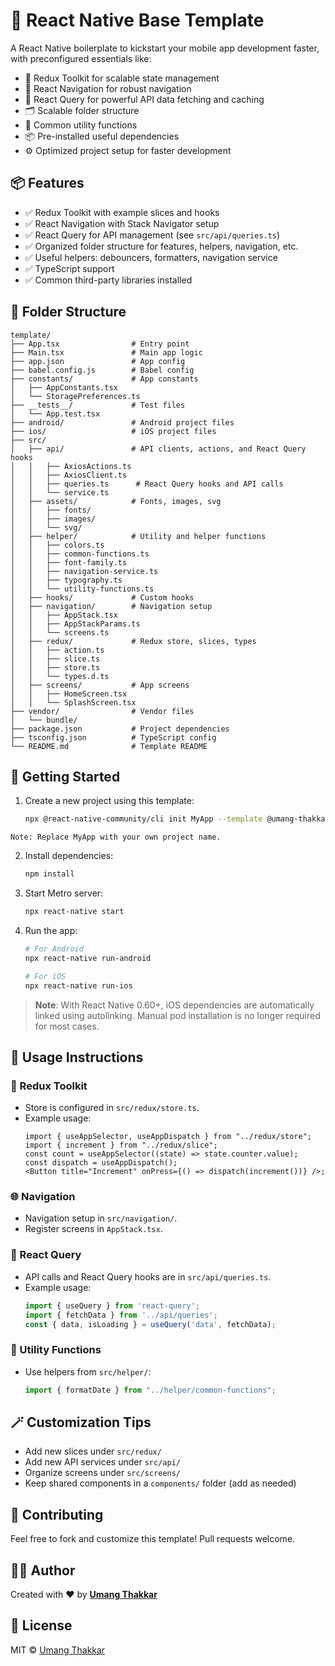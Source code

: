 # 🚀 React Native Base Template

A React Native boilerplate to kickstart your mobile app development faster, with preconfigured essentials like:

- 🔁 Redux Toolkit for scalable state management
- 📍 React Navigation for robust navigation
- 🔗 React Query for powerful API data fetching and caching
- 🗂️ Scalable folder structure
- 🧰 Common utility functions
- 📦 Pre-installed useful dependencies
- ⚙️ Optimized project setup for faster development

## 📦 Features

- ✅ Redux Toolkit with example slices and hooks
- ✅ React Navigation with Stack Navigator setup
- ✅ React Query for API management (see `src/api/queries.ts`)
- ✅ Organized folder structure for features, helpers, navigation, etc.
- ✅ Useful helpers: debouncers, formatters, navigation service
- ✅ TypeScript support
- ✅ Common third-party libraries installed

## 📁 Folder Structure

```
template/
├── App.tsx                # Entry point
├── Main.tsx               # Main app logic
├── app.json               # App config
├── babel.config.js        # Babel config
├── constants/             # App constants
│   ├── AppConstants.tsx
│   └── StoragePreferences.ts
├── __tests__/             # Test files
│   └── App.test.tsx
├── android/               # Android project files
├── ios/                   # iOS project files
├── src/
│   ├── api/               # API clients, actions, and React Query hooks
│   │   ├── AxiosActions.ts
│   │   ├── AxiosClient.ts
│   │   ├── queries.ts      # React Query hooks and API calls
│   │   └── service.ts
│   ├── assets/            # Fonts, images, svg
│   │   ├── fonts/
│   │   ├── images/
│   │   └── svg/
│   ├── helper/            # Utility and helper functions
│   │   ├── colors.ts
│   │   ├── common-functions.ts
│   │   ├── font-family.ts
│   │   ├── navigation-service.ts
│   │   ├── typography.ts
│   │   └── utility-functions.ts
│   ├── hooks/             # Custom hooks
│   ├── navigation/        # Navigation setup
│   │   ├── AppStack.tsx
│   │   ├── AppStackParams.ts
│   │   └── screens.ts
│   ├── redux/             # Redux store, slices, types
│   │   ├── action.ts
│   │   ├── slice.ts
│   │   ├── store.ts
│   │   └── types.d.ts
│   ├── screens/           # App screens
│   │   ├── HomeScreen.tsx
│   │   └── SplashScreen.tsx
├── vendor/                # Vendor files
│   └── bundle/
├── package.json           # Project dependencies
├── tsconfig.json          # TypeScript config
└── README.md              # Template README
```

## 🚀 Getting Started

1. Create a new project using this template:  
   ```sh
   npx @react-native-community/cli init MyApp --template @umang-thakkar/base-template
   ```
```
Note: Replace MyApp with your own project name.
```

2. Install dependencies:
    ```sh
    npm install
    ```
3. Start Metro server:
    ```sh
    npx react-native start
    ```
4. Run the app:
    ```sh
    # For Android
    npx react-native run-android
    
    # For iOS
    npx react-native run-ios
    ```

> **Note**: With React Native 0.60+, iOS dependencies are automatically linked using autolinking. Manual pod installation is no longer required for most cases.

## 🧠 Usage Instructions

### 📌 Redux Toolkit

- Store is configured in `src/redux/store.ts`.
- Example usage:
  ```tsx
  import { useAppSelector, useAppDispatch } from "../redux/store";
  import { increment } from "../redux/slice";
  const count = useAppSelector((state) => state.counter.value);
  const dispatch = useAppDispatch();
  <Button title="Increment" onPress={() => dispatch(increment())} />;
  ```

### 🌐 Navigation

- Navigation setup in `src/navigation/`.
- Register screens in `AppStack.tsx`.

### 🔗 React Query

- API calls and React Query hooks are in `src/api/queries.ts`.
- Example usage:
  ```ts
  import { useQuery } from 'react-query';
  import { fetchData } from '../api/queries';
  const { data, isLoading } = useQuery('data', fetchData);
  ```

### 🧰 Utility Functions

- Use helpers from `src/helper/`:
  ```ts
  import { formatDate } from "../helper/common-functions";
  ```

## 🪄 Customization Tips

- Add new slices under `src/redux/`
- Add new API services under `src/api/`
- Organize screens under `src/screens/`
- Keep shared components in a `components/` folder (add as needed)

## 🤝 Contributing

Feel free to fork and customize this template! Pull requests welcome.

## 👨‍💻 Author

Created with ❤️ by **[Umang Thakkar](https://github.com/Umang2809)**

## 📜 License

MIT © [Umang Thakkar](https://github.com/Umang2809)